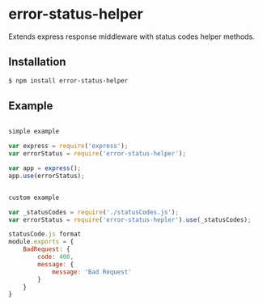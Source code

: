 # error-status-helper
Extends express response middleware with status codes helper methods.


Installation
------------
``` bash
$ npm install error-status-helper
```


Example
-------

``` javascript

simple example

var express = require('express');
var errorStatus = require('error-status-helper');

var app = express();
app.use(errorStatus);


custom example

var _statusCodes = require('./statusCodes.js');
var errorStatus = require('error-status-hepler').use(_statusCodes);

statusCode.js format
module.exports = {
    BadRequest: {
        code: 400,
        message: {
            message: 'Bad Request'
        }
    }
}

```
